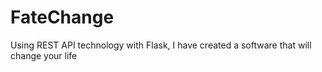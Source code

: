 # FateChange
Using REST API technology with Flask, I have created a software that will change your life
